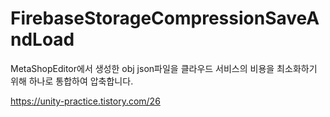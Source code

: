 # FirebaseStorageCompressionSaveAndLoad
MetaShopEditor에서 생성한 obj json파일을
클라우드 서비스의 비용을 최소화하기 위해 하나로 통합하여 압축합니다.

https://unity-practice.tistory.com/26
